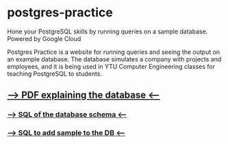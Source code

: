 # postgres-practice
Hone your PostgreSQL skills by running queries on a sample database. Powered by Google Cloud

Postgres Practice is a website for running queries and seeing the output on an example database. The database simulates a company with projects and employees, and it is being used in YTU Computer Engineering classes for teaching PostgreSQL to students.

## [--> PDF explaining the database <--](database-summary.pdf)
### [--> SQL of the database schema <--](database-schema.sql)
### [--> SQL to add sample to the DB <--](database-data.sql)






